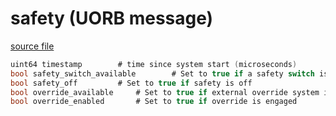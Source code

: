 # safety (UORB message)



[source file](https://github.com/PX4/PX4-Autopilot/blob/master/msg/safety.msg)

```c
uint64 timestamp        # time since system start (microseconds)
bool safety_switch_available        # Set to true if a safety switch is connected
bool safety_off         # Set to true if safety is off
bool override_available     # Set to true if external override system is connected
bool override_enabled       # Set to true if override is engaged

```
